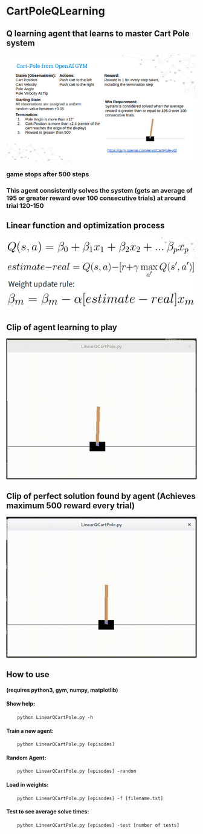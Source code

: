 # CartPoleQLearning

## Q learning agent that learns to master Cart Pole system

![alt text](game.png)

### game stops after 500 steps

### This agent consistently solves the system (gets an average of 195 or greater reward over 100 consecutive trials) at around trial 120-150

## Linear function and optimization process

![alt text](formula.png)

## Clip of agent learning to play

![alt text](Learning.gif)

## Clip of perfect solution found by agent (Achieves maximum 500 reward every trial)

![alt text](PerfectSolution.gif)

## How to use 
  #### (requires python3, gym, numpy, matplotlib) 

  #### Show help: 
  		python LinearQCartPole.py -h 

  #### Train a new agent: 
  		python LinearQCartPole.py [episodes]  

  #### Random Agent: 
  		python LinearQCartPole.py [episodes] -random  

  #### Load in weights: 
  		python LinearQCartPole.py [episodes] -f [filename.txt]   

  #### Test to see average solve times: 
  		python LinearQCartPole.py [episodes] -test [number of tests] 

	
